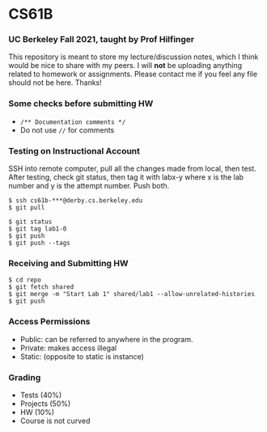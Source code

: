 # CS61B
### UC Berkeley Fall 2021, taught by Prof Hilfinger
This repository is meant to store my lecture/discussion notes, which I think would be nice to share with my peers. I will **not** be uploading anything related to homework or assignments. Please contact me if you feel any file should not be here. Thanks!

### Some checks before submitting HW
- ```/** Documentation comments */```
- Do not use ```//``` for comments

### Testing on Instructional Account
SSH into remote computer, pull all the changes made from local, then test.
After testing, check git status, then tag it with labx-y where x is the lab number and y is the attempt number. Push both.
```shell
$ ssh cs61b-***@derby.cs.berkeley.edu
$ git pull

$ git status
$ git tag lab1-0
$ git push
$ git push --tags
```

### Receiving and Submitting HW
```shell
$ cd repo
$ git fetch shared
$ git merge -m "Start Lab 1" shared/lab1 --allow-unrelated-histories
$ git push
```



### Access Permissions
- Public: can be referred to anywhere in the program. 
- Private: makes access illegal
- Static: (opposite to static is instance)

### Grading
- Tests (40%)
- Projects (50%)
- HW (10%)
- Course is not curved


